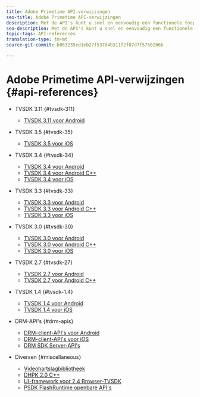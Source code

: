 ```yaml
---
title: Adobe Primetime API-verwijzingen
seo-title: Adobe Primetime API-verwijzingen
description: Met de API's kunt u snel en eenvoudig een functionele toepassing of integratie maken.
seo-description: Met de API's kunt u snel en eenvoudig een functionele toepassing of integratie maken.
topic-tags: API-references
translation-type: tm+mt
source-git-commit: b063235ed1eb27f537d4b311f2f07d7f5750206b

---
```



# Adobe Primetime API-verwijzingen {#api-references}

+ TVSDK 3.11 {#tvsdk-311}
   + [TVSDK 3.11 voor Android](https://help.adobe.com/en_US/primetime/api/psdk/javadoc3.11/index.html)

+ TVSDK 3.5 {#tvsdk-35}
   + [TVSDK 3.5 voor iOS](https://help.adobe.com/en_US/primetime/api/psdk/appledoc_v35/index.html)

+ TVSDK 3.4 {#tvsdk-34}
   + [TVSDK 3.4 voor Android](https://help.adobe.com/en_US/primetime/api/psdk/javadoc3.4/index.html)
   + [TVSDK 3.4 voor Android C++](https://help.adobe.com/en_US/primetime/api/psdk/cpp_3.4/namespaces.html)
   + [TVSDK 3.4 voor iOS](https://help.adobe.com/en_US/primetime/api/psdk/appledoc_v34/index.html)

+ TVSDK 3.3 {#tvsdk-33}
   + [TVSDK 3.3 voor Android](https://help.adobe.com/en_US/primetime/api/psdk/javadoc3.3/index.html)
   + [TVSDK 3.3 voor Android C++](https://help.adobe.com/en_US/primetime/api/psdk/cpp_3.3/namespaces.html)
   + [TVSDK 3.3 voor iOS](https://help.adobe.com/en_US/primetime/api/psdk/appledoc_v33/index.html)

+ TVSDK 3.0 {#tvsdk-30}
   + [TVSDK 3.0 voor Android](https://help.adobe.com/en_US/primetime/api/psdk/javadoc3.0/index.html)
   + [TVSDK 3.0 voor Android C++](https://help.adobe.com/en_US/primetime/api/psdk/cpp_3.0/namespaces.html)
   + [TVSDK 3.0 voor iOS](https://help.adobe.com/en_US/primetime/api/psdk/appledoc_3/index.html)

+ TVSDK 2.7 {#tvsdk-27}
   + [TVSDK 2.7 voor Android](https://help.adobe.com/en_US/primetime/api/psdk/javadoc_2.7/index.html)
   + [TVSDK 2.7 voor Android C++](https://help.adobe.com/en_US/primetime/api/psdk/cpp/namespaces.html)

+ TVSDK 1.4 {#tvsdk-1.4}
   + [TVSDK 1.4 voor Android](https://help.adobe.com/en_US/primetime/api/psdk/javadoc/index.html)
   + [TVSDK 1.4 voor iOS](https://help.adobe.com/en_US/primetime/api/psdk/appledoc/index.html)

+ DRM-API&#39;s {#drm-apis}
   + [DRM-client-API&#39;s voor Android](https://help.adobe.com/en_US/primetime/api/drm-apis/client/android/index.html)
   + [DRM-client-API&#39;s voor iOS](https://help.adobe.com/en_US/primetime/api/drm-apis/client/ios/index.html)
   + [DRM SDK Server-API&#39;s](https://help.adobe.com/en_US/primetime/api/drm-apis/server/javadocs-flashaccess-pro/)

+ Diversen {#miscellaneous}
   + [Videohartslagbibliotheek](https://help.adobe.com/en_US/primetime/api/psdk/vhl_tvsdk_ios/index.html)
   + [DHPK 2.0 C++](https://help.adobe.com/en_US/primetime/api/psdk/psdk_doxygen/index.html)
   + [UI-framework voor 2.4 Browser-TVSDK](https://help.adobe.com/en_US/primetime/api/psdk/btvsdk-ui-framework/index.html)
   + [PSDK FlashRuntime openbare API&#39;s](https://help.adobe.com/en_US/primetime/api/psdk/asdoc-dhls/)

